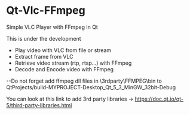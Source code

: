 # Qt-Vlc-FFmpeg
Simple VLC Player with FFmpeg in Qt

This is under the development

- Play video with VLC from file or stream
- Extract frame from VLC
- Retrieve video stream (rtp, rtsp...) with FFmpeg
- Decode and Encode video with FFmpeg

--Do not forget add ffmpeg dll files in \3rdparty\FFMPEG\bin to QtProjects/build-MYPROJECT-Desktop_Qt_5_3_MinGW_32bit-Debug

You can look at this link to add 3rd party libraries -> https://doc.qt.io/qt-5/third-party-libraries.html

